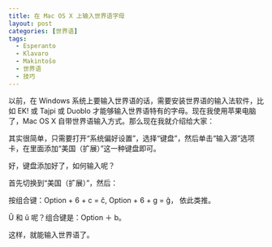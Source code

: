 ```yaml
---
title: 在 Mac OS X 上输入世界语字母
layout: post
categories: [世界语]
tags:
  - Esperanto
  - Klavaro
  - Makintoŝo
  - 世界语
  - 技巧
---
```

以前，在 Windows 系统上要输入世界语的话，需要安装世界语的输入法软件，比如 EK! 或 Tajpi 或 Duoblo 才能够输入世界语特有的字母。现在我使用苹果电脑了，Mac OS X 自带世界语输入方式。那么现在我就介绍给大家：

其实很简单，只需要打开“系统偏好设置”，选择“键盘”，然后单击“输入源”选项卡，在里面添加“美国（扩展）”这一种键盘即可。

好，键盘添加好了，如何输入呢？

首先切换到“美国（扩展）”，然后：

按组合键：Option + 6 + c = ĉ, Option + 6 + g = ĝ， 依此类推。

Ŭ 和 ŭ 呢？组合键是：Option ＋ b。

这样，就能输入世界语了。

